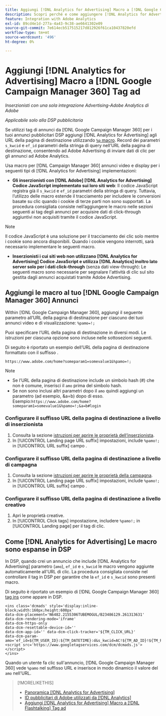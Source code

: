 ```yaml
---
title: Aggiungi [!DNL Analytics for Advertising] Macro a [!DNL Google Campaign Manager 360] Tag ad
description: Scopri perché e come aggiungere [!DNL Analytics for Advertising] macro [!DNL Google Campaign Manager 360] tag ad
feature: Integration with Adobe Analytics
exl-id: 89cd4e1d-277a-4a43-9c38-ae6641302e09
source-git-commit: 7e614ecb517515217d812926f61ca10437820efd
workflow-type: tm+mt
source-wordcount: '496'
ht-degree: 0%

---
```


# Aggiungi [!DNL Analytics for Advertising] Macro a [!DNL Google Campaign Manager 360] Tag ad

*Inserzionisti con una sola integrazione Advertising-Adobe Analytics di Adobe*

*Applicabile solo alla DSP pubblicitaria*

Se utilizzi tag di annunci da [!DNL Google Campaign Manager 360] per i tuoi annunci pubblicitari DSP aggiungi [!DNL Analytics for Advertising] agli URL della pagina di destinazione utilizzando [`%p` macro](https://support.google.com/campaignmanager/table/6096962). Record dei parametri `s_kwcid` e `ef_id` parametri della stringa di query nell’URL della pagina di destinazione, consentendo ad Adobe Advertising di inviare dati di clic per gli annunci ad Adobe Analytics.

Usa macro per [!DNL Campaign Manager 360] annunci video e display per i seguenti tipi di [!DNL Analytics for Advertising] implementazioni:

* **Gli inserzionisti con [!DNL Adobe] [!DNL Analytics for Advertising] Codice JavaScript implementato sui loro siti web**: Il codice JavaScript registra già il `s_kwcid` e `ef_id` parametri della stringa di query. Tuttavia, l’utilizzo delle macro estende il tracciamento per includere le conversioni basate su clic quando i cookie di terze parti non sono supportati. La procedura consigliata consiste nell’aggiungere le macro nelle sezioni seguenti ai tag degli annunci per acquisire dati di click-through aggiuntivi non acquisiti tramite il codice JavaScript.

>[!NOTE]
>
>Il codice JavaScript è una soluzione per il tracciamento dei clic solo mentre i cookie sono ancora disponibili. Quando i cookie vengono interrotti, sarà necessario implementare le seguenti macro.

* **Inserzionisti i cui siti web non utilizzano [!DNL Analytics for Advertising] Codice JavaScript e utilizza [!DNL Analytics] inoltro lato server solo per i dati click-through** (senza dati view-through): Le seguenti macro sono necessarie per segnalare l&#39;attività di clic sul sito gestita dagli annunci acquistati tramite Adobe Advertising.

## Aggiungi le macro al tuo [!DNL Google Campaign Manager 360] Annunci

Within [!DNL Google Campaign Manager 360], aggiungi il seguente parametro all’URL della pagina di destinazione per ciascuno dei tuoi annunci video e di visualizzazione: `%pamo=!;`

Puoi specificare l’URL della pagina di destinazione in diversi modi. Le istruzioni per ciascuna opzione sono incluse nelle sottosezioni seguenti.

Di seguito è riportato un esempio dell’URL della pagina di destinazione formattato con il suffisso .

```
https://www.adobe.com/home?someparam1=somevalue1&%pamo=!;
```

>[!NOTE]
>
>
>* Se l’URL della pagina di destinazione include un simbolo hash (#) che non è comune, inserisci il `amo` prima del simbolo hash.
>* Se non sono inclusi altri parametri dopo il `amo` quindi aggiungi un parametro (ad esempio, &amp;a=b) dopo di esso. Esempio:`https://www.adobe.com/home?someparam1=somevalue1&%pamo=!;&a=b#login`


### Configurare il suffisso URL della pagina di destinazione a livello di inserzionista

1. Consulta la sezione [istruzioni per aprire le proprietà dell’inserzionista](https://support.google.com/campaignmanager/answer/2829344).
1. In [!UICONTROL Landing page URL suffix] impostazioni, include `%pamo!;` in [!UICONTROL URL suffix] campo .

### Configurare il suffisso URL della pagina di destinazione a livello di campagna

1. Consulta la sezione [istruzioni per aprire le proprietà della campagna](https://support.google.com/campaignmanager/answer/2838056#set).
1. In [!UICONTROL Landing page URL suffix] impostazioni, include `%pamo!;` in [!UICONTROL URL suffix] campo .

### Configurare il suffisso URL della pagina di destinazione a livello creativo

1. Apri le proprietà creative.
1. In [!UICONTROL Click tags] impostazione, includere `%pamo!;` in [!UICONTROL Landing page] per il tag di clic.

## Come [!DNL Analytics for Advertising] Le macro sono espanse in DSP

In DSP, quando crei un annuncio che include [!DNL Analytics for Advertising] parametro (`amo`), `ef_id` e `s_kwcid` le macro vengono aggiunte automaticamente all&#39;URL di clic. La procedura consigliata consiste nel controllare il tag in DSP per garantire che la `ef_id` e `s_kwcid` sono presenti macro.

Di seguito è riportato un esempio di [!DNL Google Campaign Manager 360] [tag ins](https://support.google.com/campaignmanager/answer/6080468) come appare in DSP.

```
<ins class='dcmads' style='display:inline-block;width:160px;height:600px'
data-dcm-placement='N6482.2155306TUBEMOGUL/B23486129.261313631'
data-dcm-rendering-mode='iframe'
data-dcm-https-only
data-dcm-resettable-device-id=''
data-dcm-app-id='' data-dcm-click-tracker='${TM_CLICK_URL}'
data-dcm-param-amo='ef_id=${TM_USER_ID}:${TM_DATETIME}:d&s_kwcid=AC!${TM_AD_ID}!${TM_PLACEMENT_ID}'>
<script src='https://www.googletagservices.com/dcm/dcmads.js'></script>
</ins>
```

Quando un utente fa clic sull&#39;annuncio, [!DNL Google Campaign Manager 360] vede `%pamo` nel suffisso URL e inserisce in modo dinamico il valore del `amo` nell&#39;URL.

>[!MORELIKETHIS]
>
>* [Panoramica [!DNL Analytics for Advertising]](overview.md)
>* [ID pubblicitari di Adobe utilizzati da [!DNL Analytics]](/help/integrations/analytics/ids.md)
>* [Aggiungi [!DNL Analytics for Advertising] Macro a [!DNL Flashtalking] Tag ad](macros-flashtalking.md)

